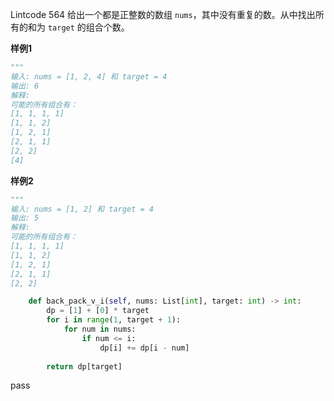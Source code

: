 Lintcode 564
给出一个都是正整数的数组 `nums`，其中没有重复的数。从中找出所有的和为 `target` 的组合个数。


**样例1**
```python
"""
输入: nums = [1, 2, 4] 和 target = 4
输出: 6
解释:
可能的所有组合有：
[1, 1, 1, 1]
[1, 1, 2]
[1, 2, 1]
[2, 1, 1]
[2, 2]
[4]
```
**样例2**
```python
"""
输入: nums = [1, 2] 和 target = 4
输出: 5
解释:
可能的所有组合有：
[1, 1, 1, 1]
[1, 1, 2]
[1, 2, 1]
[2, 1, 1]
[2, 2]
```




```python
    def back_pack_v_i(self, nums: List[int], target: int) -> int:
        dp = [1] + [0] * target
        for i in range(1, target + 1):
            for num in nums:
                if num <= i:
                    dp[i] += dp[i - num]
        
        return dp[target]
```
pass